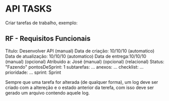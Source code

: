 # API TASKS

Criar tarefas de trabalho, exemplo:

## RF - Requisitos Funcionais

Título: Desenvolver API (manual)
Data de criação: 10/10/10 (automatico)
Data de atualização: 10/10/10 (automatico)
Data de entrega:10/10/10 (manual) (opcional)
Atribuido a: José (manual) (opcional) (relacional)
Status: "Fazendo"
pontosDeSprint: 1
subtarefas: ...
anexos: ...
checklist: ...
prioridade: ...
sprint: Sprint

Sempre que uma tarefa for alterada (de qualquer forma), um log deve ser criado com a altereção e o estado anterior da terefa, com isso deve ser gerado um arquivo contendo aquele log.
